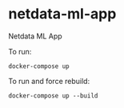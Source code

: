 # netdata-ml-app
Netdata ML App

To run:

```
docker-compose up
```

To run and force rebuild:

```
docker-compose up --build
```
